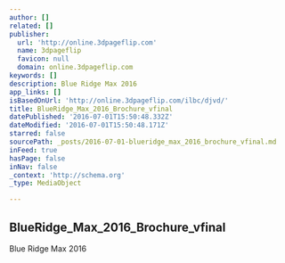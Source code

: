 ```yaml
---
author: []
related: []
publisher:
  url: 'http://online.3dpageflip.com'
  name: 3dpageflip
  favicon: null
  domain: online.3dpageflip.com
keywords: []
description: Blue Ridge Max 2016
app_links: []
isBasedOnUrl: 'http://online.3dpageflip.com/ilbc/djvd/'
title: BlueRidge_Max_2016_Brochure_vfinal
datePublished: '2016-07-01T15:50:48.332Z'
dateModified: '2016-07-01T15:50:48.171Z'
starred: false
sourcePath: _posts/2016-07-01-blueridge_max_2016_brochure_vfinal.md
inFeed: true
hasPage: false
inNav: false
_context: 'http://schema.org'
_type: MediaObject

---
```

<article style=""><h1>BlueRidge_Max_2016_Brochure_vfinal</h1><p>Blue Ridge Max 2016</p></article>